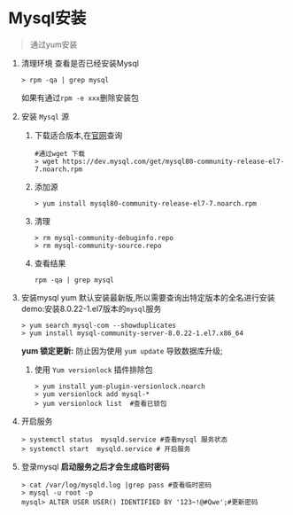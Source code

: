 # Mysql安装
> 通过yum安装

1. 清理环境
    查看是否已经安装Mysql
    ``` shell
    > rpm -qa | grep mysql
    ```
    如果有通过`rpm -e xxx`删除安装包

1. 安装 `Mysql` 源
    1. 下载适合版本,在[官网](https://dev.mysql.com/downloads/repo/yum/)查询
        ``` shell
        #通过wget 下载
        > wget https://dev.mysql.com/get/mysql80-community-release-el7-7.noarch.rpm
        ```
    1. 添加源
        ``` shell
        > yum install mysql80-community-release-el7-7.noarch.rpm
        ```
    1. 清理
        ```shell
        > rm mysql-community-debuginfo.repo
        > rm mysql-community-source.repo
        ``` 

    1. 查看结果
        ``` shell
        rpm -qa | grep mysql
        ```
1. 安装mysql
    yum 默认安装最新版,所以需要查询出特定版本的全名进行安装
    demo:安装8.0.22-1.el7版本的`mysql`服务
    ``` shell
    > yum search mysql-com --showduplicates
    > yum install mysql-community-server-8.0.22-1.el7.x86_64
    ```
    **yum 锁定更新:**
    防止因为使用 `yum update` 导致数据库升级;
    1. 使用 `Yum versionlock` 插件排除包
        ``` shell
        > yum install yum-plugin-versionlock.noarch
        > yum versionlock add mysql-*
        > yum versionlock list  #查看已锁包
        ```


1. 开启服务
    ``` shell
    > systemctl status  mysqld.service #查看mysql 服务状态
    > systemctl start  mysqld.service # 开启服务 
    ```
    
1. 登录mysql
    __启动服务之后才会生成临时密码__
    
    ``` shell
    > cat /var/log/mysqld.log |grep pass #查看临时密码
    > mysql -u root -p
    mysql> ALTER USER USER() IDENTIFIED BY '123~!@#Qwe';#更新密码
    ```

